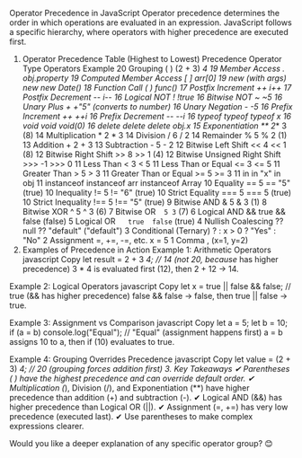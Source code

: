 Operator Precedence in JavaScript
Operator precedence determines the order in which operations are evaluated in an expression. JavaScript follows a specific hierarchy, where operators with higher precedence are executed first.

1. Operator Precedence Table (Highest to Lowest)
Precedence Operator Type Operators Example
20 Grouping ( ) (2 + 3) *4
19 Member Access . obj.property
19 Computed Member Access [ ] arr[0]
19 new (with args) new new Date()
18 Function Call ( ) func()
17 Postfix Increment ++ i++
17 Postfix Decrement -- i--
16 Logical NOT ! !true
16 Bitwise NOT ~ ~5
16 Unary Plus + +"5" (converts to number)
16 Unary Negation - -5
16 Prefix Increment ++ ++i
16 Prefix Decrement -- --i
16 typeof typeof typeof x
16 void void void(0)
16 delete delete delete obj.x
15 Exponentiation ** 2** 3 (8)
14 Multiplication * 2 * 3
14 Division / 6 / 2
14 Remainder % 5 % 2 (1)
13 Addition + 2 + 3
13 Subtraction - 5 - 2
12 Bitwise Left Shift << 4 << 1 (8)
12 Bitwise Right Shift >> 8 >> 1 (4)
12 Bitwise Unsigned Right Shift >>> -1 >>> 0
11 Less Than < 3 < 5
11 Less Than or Equal <= 3 <= 5
11 Greater Than > 5 > 3
11 Greater Than or Equal >= 5 >= 3
11 in in "x" in obj
11 instanceof instanceof arr instanceof Array
10 Equality == 5 == "5" (true)
10 Inequality != 5 != "6" (true)
10 Strict Equality === 5 === 5 (true)
10 Strict Inequality !== 5 !== "5" (true)
9 Bitwise AND & 5 & 3 (1)
8 Bitwise XOR ^ 5 ^ 3 (6)
7 Bitwise OR ` ` `5 3` (7)
6 Logical AND && true && false (false)
5 Logical OR `  ` `true  false` (true)
4 Nullish Coalescing ?? null ?? "default" ("default")
3 Conditional (Ternary) ? : x > 0 ? "Yes" : "No"
2 Assignment =, +=, -=, etc. x = 5
1 Comma , (x=1, y=2)
2. Examples of Precedence in Action
Example 1: Arithmetic Operators
javascript
Copy
let result = 2 + 3 *4; // 14 (not 20, because* has higher precedence)
3 * 4 is evaluated first (12), then 2 + 12 → 14.

Example 2: Logical Operators
javascript
Copy
let x = true || false && false; // true (&& has higher precedence)
false && false → false, then true || false → true.

Example 3: Assignment vs Comparison
javascript
Copy
let a = 5;
let b = 10;
if (a = b) console.log("Equal"); // "Equal" (assignment happens first)
a = b assigns 10 to a, then if (10) evaluates to true.

Example 4: Grouping Overrides Precedence
javascript
Copy
let value = (2 + 3) *4; // 20 (grouping forces addition first)
3. Key Takeaways
✔ Parentheses ( ) have the highest precedence and can override default order.
✔ Multiplication (*), Division (/), and Exponentiation (**) have higher precedence than addition (+) and subtraction (-).
✔ Logical AND (&&) has higher precedence than Logical OR (||).
✔ Assignment (=, +=) has very low precedence (executed last).
✔ Use parentheses to make complex expressions clearer.

Would you like a deeper explanation of any specific operator group? 😊

